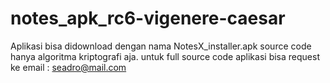 # notes_apk_rc6-vigenere-caesar
Aplikasi bisa didownload dengan nama NotesX_installer.apk
source code hanya algoritma kriptografi aja. untuk full source code aplikasi bisa request ke email : seadro@mail.com
